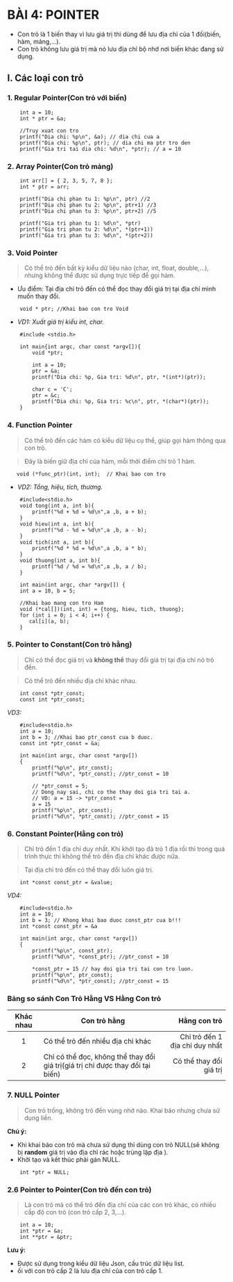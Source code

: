 # BÀI 4: POINTER

- Con trỏ là 1 biến thay vì lưu giá trị thì dùng để lưu địa chỉ của 1 đối(biến, hàm, mảng,...). 
- Con trỏ không lưu giá trị mà nó lưu địa chỉ bộ nhớ nơi biến khác đang sử dụng.

## I. Các loại con trỏ

### 1. Regular Pointer(Con trỏ với biến)
```
    int a = 10;
    int * ptr = &a;

    //Truy xuat con tro
    printf("Dia chi: %p\n", &a); // dia chi cua a
    printf("Dia chi: %p\n", ptr); // dia chi ma ptr tro den 
    printf("Gia tri tai dia chi: %d\n", *ptr); // a = 10
```

### 2. Array Pointer(Con trỏ mảng)

```
    int arr[] = { 2, 3, 5, 7, 8 };
    int * ptr = arr;

    printf("Dia chi phan tu 1: %p\n", ptr) //2
    printf("Dia chi phan tu 2: %p\n", ptr+1) //3
    printf("Dia chi phan tu 3: %p\n", ptr+2) //5

    printf("Gia tri phan tu 1: %d\n", *ptr) 
    printf("Gia tri phan tu 2: %d\n", *(ptr+1)) 
    printf("Gia tri phan tu 3: %d\n", *(ptr+2))

```

### 3. Void Pointer
   >Có thể trỏ đến bất kỳ kiểu dữ liệu nào (char, int, float, double,...), nhưng không thể được sử dụng trực tiếp để gọi hàm.
   - Ưu điểm: Tại địa chỉ trỏ đến có thể đọc thay đổi giá trị tại địa chỉ mình muốn thay đổi.

```
    void * ptr; //Khai bao con tro Void
```
- _VD1: Xuất giá trị kiểu int, char._

```
    #include <stdio.h>

    int main{int argc, char const *argv[]){
        void *ptr;

        int a = 10;
        ptr = &a;
        printf("Dia chi: %p, Gia tri: %d\n", ptr, *(int*)(ptr));
 
        char c = 'C';
        ptr = &c;
        printf("Dia chi: %p, Gia tri: %c\n", ptr, *(char*)(ptr));
    }
```

### 4. Function Pointer
>Có thể trỏ đến các hàm có kiểu dữ liệu cụ thể, giúp gọi hàm thông qua con trỏ.

>Đây là biến giữ địa chỉ của hàm, mỗi thời điểm chỉ trỏ 1 hàm.
   
```
   void (*func_ptr)(int, int);  // Khai bao con tro 
```

- _VD2: Tổng, hiệu, tích, thương._

```
    #include<stdio.h>
    void tong(int a, int b){
        printf("%d + %d = %d\n",a ,b, a + b); 
    }
    void hieu(int a, int b){
        printf("%d - %d = %d\n",a ,b, a - b); 
    }
    void tich(int a, int b){
        printf("%d * %d = %d\n",a ,b, a * b); 
    }
    void thuong(int a, int b){
        printf("%d / %d = %d\n",a ,b, a / b);
    }

    int main(int argc, char *argv[]) {
    int a = 10, b = 5;

    //Khai bao mang con tro Ham
    void (*cal[])(int, int) = {tong, hieu, tich, thuong};
    for (int i = 0; i < 4; i++) {
       cal[i](a, b);
    }     
```
   
### 5. Pointer to Constant(Con trỏ hằng)
>Chỉ có thể đọc giá trị và **không thể** thay đổi giá trị tại địa chỉ nó trỏ đến.

>Có thể trỏ đến nhiều địa chỉ khác nhau.
```
    int const *ptr_const;
    const int *ptr_const;
```

_VD3:_

```
    #include<stdio.h>
    int a = 10;
    int b = 3; //Khai bao ptr_const cua b duoc.
    const int *ptr_const = &a;

    int main(int argc, char const *argv[])
    {
        printf("%p\n", ptr_const);
        printf("%d\n", *ptr_const); //ptr_const = 10
    
        // *ptr_const = 5;
        // Dong nay sai, chi co the thay doi gia tri tai a.
        // VD: a = 15 -> *ptr_const =
        a = 15
        printf("%p\n", ptr_const);
        printf("%d\n", *ptr_const); //ptr_const = 15
```

### 6. Constant Pointer(Hằng con trỏ)
>Chỉ trỏ đến 1 địa chỉ duy nhất. Khi khởi tạo đã trỏ 1 địa rồi thì trong quá trình thực thi không thể trỏ đến địa chỉ khác được nữa.

>Tại địa chỉ trỏ đến có thể thay đổi luôn giá trị.

```
    int *const const_ptr = &value;
```

_VD4:_

```
    #include<stdio.h>
    int a = 10;
    int b = 3; // Khong khai bao duoc const_ptr cua b!!!
    int *const const_ptr = &a

    int main(int argc, char const *argv[])
    {
        printf("%p\n", const_ptr);
        printf("%d\n", *const_ptr); //ptr_const = 10
    
        *const_ptr = 15 // hay doi gia tri tai con tro luon.
        printf("%p\n", ptr_const);
        printf("%d\n", *ptr_const); //ptr_const = 15
```

### Bảng so sánh Con Trỏ Hằng VS Hằng Con trỏ

| Khác nhau | Con trỏ hằng | Hằng con trỏ |
| :---: | --- | ---: |
| 1 |Có thể trỏ đến nhiều địa chỉ khác |Chỉ trỏ đến 1 địa chỉ duy nhất |
| 2 |Chỉ có thể đọc, không thể thay đổi giá trị(giá trị chỉ được thay đổi tại biến)|Có thể thay đổi giá trị |

   
### 7. NULL Pointer
>Con trỏ trống, không trỏ đến vùng nhớ nào.
>Khai báo nhưng chưa sử dụng liền.

**Chú ý:** 
- Khi khai báo con trỏ mà chưa sử dụng thì dùng con trỏ NULL(sẽ không bị **random** giá trị vào địa chỉ rác hoặc trùng lặp địa ).
- Khởi tạo và kết thúc phải gán NULL.

```
    int *ptr = NULL;
```
   
### 2.6 Pointer to Pointer(Con trỏ đến con trỏ)
>Là con trỏ mà có thể trỏ đến địa chỉ của các con trỏ khác, có nhiều cấp độ con trỏ (con trỏ cấp 2, 3,...).

```
    int a = 10;
    int *ptr = &a;
    int **ptr = &ptr;
```
**Lưu ý:** 
- Được sử dụng trong kiểu dữ liệu Json, cấu trúc dữ liệu list.
- ối với con trỏ cấp 2 là lưu địa chỉ của con trỏ cấp 1.             














   
